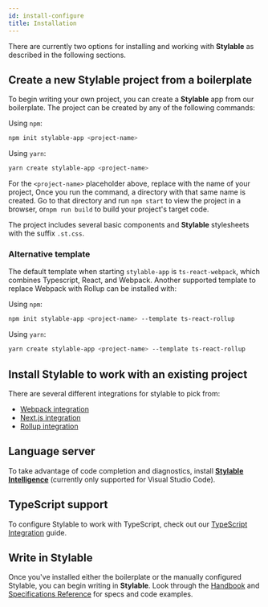 ```yaml
---
id: install-configure
title: Installation
---
```


There are currently two options for installing and working with **Stylable** as described in the following sections.

## Create a new Stylable project from a boilerplate

To begin writing your own project, you can create a **Stylable** app from our boilerplate. The project can be created by any of the following commands:

Using `npm`:

```bash
npm init stylable-app <project-name>
```

Using `yarn`:

```bash
yarn create stylable-app <project-name>
```

For the `<project-name>` placeholder above, replace with the name of your project, Once you run the command, a directory with that same name is created. Go to that directory and run `npm start` to view the project in a browser, or`npm run build` to build your project's target code.

The project includes several basic components and **Stylable** stylesheets with the suffix `.st.css`.

### Alternative template

The default template when starting `stylable-app` is `ts-react-webpack`, which combines Typescript, React, and Webpack. Another supported template to replace Webpack with Rollup can be installed with:

Using `npm`:

```bash
npm init stylable-app <project-name> --template ts-react-rollup
```

Using `yarn`:

```bash
yarn create stylable-app <project-name> --template ts-react-rollup
```

## Install Stylable to work with an existing project

There are several different integrations for stylable to pick from:

- [Webpack integration](./webpack-integration.md)
- [Next.js integration](./nextjs-integration.md)
- [Rollup integration](./rollup-integration.md)

## Language server

To take advantage of code completion and diagnostics, install [**Stylable Intelligence**](./stylable-intelligence.md) (currently only supported for Visual Studio Code).

## TypeScript support

To configure Stylable to work with TypeScript, check out our [TypeScript Integration](./typescript-integration.md) guide.

## Write in Stylable

Once you've installed either the boilerplate or the manually configured Stylable, you can begin writing in **Stylable**. Look through the [Handbook](../guides/handbook/intro.md) and [Specifications Reference](../references/cheatsheet.md) for specs and code examples.
